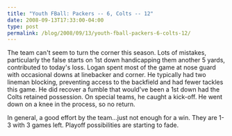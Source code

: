 ```yaml
---
title: "Youth FBall: Packers -- 6, Colts -- 12"
date: 2008-09-13T17:33:00-04:00
type: post
permalink: /blog/2008/09/13/youth-fball-packers-6-colts-12/
---
```

The team can't seem to turn the corner this season. Lots of mistakes, particularly the false starts on 1st down handicapping them another 5 yards, contributed to today's loss. Logan spent most of the game at nose guard with occasional downs at linebacker and corner. He typically had two lineman blocking, preventing access to the backfield and had fewer tackles this game. He did recover a fumble that would've been a 1st down had the Colts retained possession. On special teams, he caught a kick-off. He went down on a knee in the process, so no return.

In general, a good effort by the team...just not enough for a win. They are 1-3 with 3 games left. Playoff possibilities are starting to fade.
